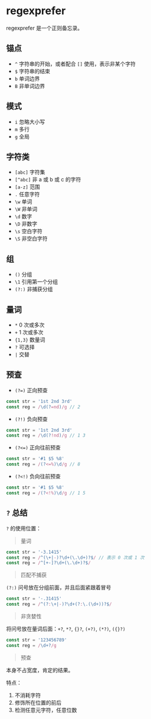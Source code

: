 # regexprefer

regexprefer 是一个正则备忘录。

## 锚点

* `^` 字符串的开始，或者配合 `[]` 使用，表示非某个字符
* `$` 字符串的结束
* `b` 单词边界
* `B` 非单词边界

## 模式

* `i` 忽略大小写
* `m` 多行
* `g` 全局

## 字符类

* `[abc]` 字符集 
* `[^abc]` 非 a 或 b 或 c 的字符
* `[a-z]` 范围 
* `.` 任意字符
* `\w` 单词
* `\W` 非单词
* `\d` 数字
* `\D` 非数字
* `\s` 空白字符
* `\S` 非空白字符

## 组

* `()` 分组
* `\1` 引用第一个分组
* `(?:)` 非捕获分组

## 量词

* `*` 0 次或多次
* `+` 1 次或多次
* `{1,3}` 数量词
* `?` 可选择 
* `|` 交替

## 预查

* `(?=)` 正向预查
```js
const str = '1st 2nd 3rd'
const reg = /\d(?=nd)/g // 2
```
* `(?!)` 负向预查
```js
const str = '1st 2nd 3rd'
const reg = /\d(?!nd)/g // 1 3 
```
* `(?<=)` 正向往前预查
```js
const str = '#1 $5 %8'
const reg = /(?<=%)\d/g // 8 
```
* `(?<!)` 负向往前预查
```js
const str = '#1 $5 %8'
const reg = /(?<!%)\d/g // 1 5 
```

## `?` 总结 

`?` 的使用位置：

> 量词

```js
const str = '-3.1415'
const reg = /^(\+|-)?\d+(\.\d+)?$/ // 表示 0 次或 1 次
const reg = /^[+-]?\d+(\.\d+)?$/
```

> 匹配不捕获

`(?:)` 问号放在分组前面，并且后面紧跟着冒号

```js
const str = '-.31415'
const reg = /^(?:\+|-)?\d+(?:\.(\d+))?$/
```

> 非贪婪性

将问号放在量词后面：`+?`, `*?`, `{}?`, `(+?)`, `(*?)`, `({}?)`

```js
const str = '123456789'
const reg = /\d+?/g
```

> 预查

本身不占宽度，肯定的结果。

特点：
1. 不消耗字符
2. 修饰所在位置的前后
3. 检测任意元字符，任意位数
